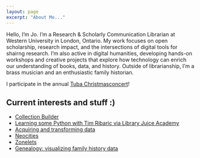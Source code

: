 ```yaml
---
layout: page
excerpt: "About Me..."
---
```


Hello, I’m Jo. I’m a Research & Scholarly Communication Librarian at Western University in London, Ontario. My work focuses on open scholarship, research impact, and the intersections of digital tools for shairng research. I’m also active in digital humanities, developing hands-on workshops and creative projects that explore how technology can enrich our understanding of books, data, and history. Outside of librarianship, I’m a brass musician and an enthusiastic family historian.

I participate in the annual [Tuba Christmas](http://www.tubachristmas.com/)[concert](https://www.youtube.com/watch?v=hwfnNXgrRtc)!

## Current interests and stuff :) 

- [Collection Builder](https://collectionbuilder.github.io/)
- [Learning some Python with Tim Ribaric via Library Juice Academy](https://github.com/elibtronic/Week4Warmup/blob/main/Week_4_Warm_Up.ipynb)
- [Acquiring and transforming data](https://programminghistorian.org/en/lessons/)
- [Neocities](https://hojotoho.neocities.org/)
- [Zonelets](https://jojoagogo.neocities.org/posts/2025-08-08-starts-with-spreadsheet)
- [Genealogy: visualizing family history data](https://docs.google.com/presentation/d/1oDtuZz2VXov425Uu41EeVaSKJ5dJF_PkclGfEYH2QSE/edit?usp=sharing)
